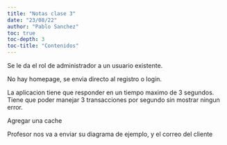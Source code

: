 ```yaml
---
title: "Notas clase 3"
date: "23/08/22"
author: "Pablo Sanchez"
toc: true
toc-depth: 3
toc-title: "Contenidos"
---
```


Se le da el rol de administrador a un usuario existente.


No hay homepage, se envia directo al registro o login.


La aplicacion tiene que responder en un tiempo maximo de 3 segundos. Tiene que
poder manejar 3 transacciones por segundo sin mostrar ningun error.


Agregar una cache


Profesor nos va a enviar su diagrama de ejemplo, y el correo del cliente
